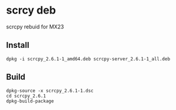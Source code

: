 # scrcy deb

scrcpy rebuid for MX23

  

## Install

```
dpkg -i scrcpy_2.6.1-1_amd64.deb scrcpy-server_2.6.1-1_all.deb
```

## Build

```
dpkg-source -x scrcpy_2.6.1-1.dsc
cd scrcpy_2.6.1
dpkg-build-package
```
